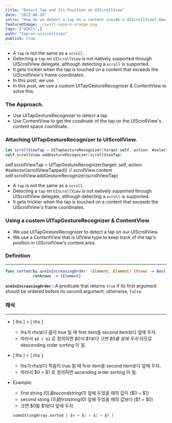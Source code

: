 ```yaml
---
title: "Detect Tap and Its Position on UIScrollView"
date: "2022-06-20"
intro: "How do we detect a tap on a content inside a UIScrollView? How do we find out the tap's position?"
featuredImage: ./swift-square-orange.png
tags: ["UIKit",]
path: "tap-on-uiscrollview"
publish: true
---
```


* A `tap` is not the same as a `scroll`.
* Detecting a `tap` on `UIScrollView` is not natively supported through UIScrollView delegate, although detecting a `scroll` is supported.
* It gets trickier when the tap is touched on a content that exceeds the UIScrollView's frame coordinates.
* In this post, we use 
* In this post, we use a custom UITapGestureRecognizer & ContentView to solve this. 

### The Approach.
* Use UITapGestureRecognizer to detect a tap.
* Use ContentView to get the coodinate of the tap on the UIScrollView's content space coordinate. 

### Attaching UITapGestureRecognizer to UIScrollView.
```swift
let scrollViewTap = UITapGestureRecognizer(target:self, action: #selector(scrollViewTapped))
self.scrollView.addGestureRecognizer(scrollViewTap)


```








self.scrollViewTap = UITapGestureRecognizer(target: self, action: #selector(scrollViewTapped))
//        scrollView.content
        self.scrollView.addGestureRecognizer(scrollViewTap)







* A `tap` is not the same as a `scroll`. 
* Detecting a `tap` on `UIScrollView` is not natively supported through UIScrollView delegate, although detecting a `scroll` is supported.
* It gets trickier when the tap is touched on a content that exceeds the UIScrollView's frame coordinates. 


### Using a custom UITapGestureRecognizer & ContentView
* We use UITapGestureRecognizer to detect a tap on our UIScrollView.
* We use a ContentView that is UIView type to keep track of the tap's position in UIScrollView's content area. 



























### Definition
---
```swift
func sorted(by areInIncreasingOrder: (Element, Element) throws -> Bool) 
			rethrows -> [Element]
```

**`areInIncreasingOrder` :** A predicate that returns `true` if its first argument should be ordered before its second argument; otherwise, `false`.

### 해석
---
- [ lhs ] > [ rhs ]
    - lhs가 rhs보다 큼이 true 일 때 first item을 second item보다 앞에 두자.
    - 따라서 `$0 > $1`  로 정의하면 *$0이 $1보다 크면 $0를 앞에 두자* 이므로 descending order sorting 이 됨.
- [ lhs ] < [ rhs ]
    - lhs가 rhs보다 작음이 true 일 때 first item을 second item보다 앞에 두자.
    - 따라서 $0 < $1  로 정의하면 ascending order sorting 이 됨.
- Example:
    - first string ($0)을 second string ($1) 앞에 두었을 때의 값이 ($0 + $1)
    - second string ($1)을 first string ($0) 앞에 두었을 때의 값보다 ($1 + $0)
    - 크면 $0를 $1보다 앞에 두자.

    ```swift
    someStringArray.sorted { $0 + $1 > $1 + $0 }
    ```

<!-- ![Hopper The Rabbit](./flowi_big.png) -->